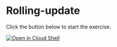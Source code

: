 # Rolling-update

Click the button below to start the exercise.

[![Open in Cloud Shell](https://gstatic.com/cloudssh/images/open-btn.svg)](https://shell.cloud.google.com/cloudshell/open?cloudshell_git_repo=https://github.com/WeScale/kubernetes-formation&cloudshell_tutorial=tutorial.md&show=ide%2Cterminal&cloudshell_git_branch=master&cloudshell_workspace=Day-3/5-deployment_strategies/)
